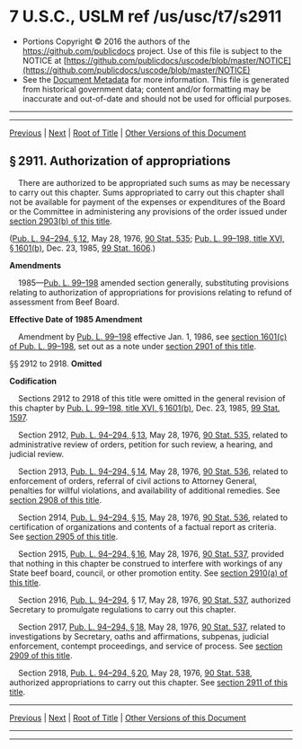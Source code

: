 ---
---

# 7 U.S.C., USLM ref /us/usc/t7/s2911

* Portions Copyright © 2016 the authors of the https://github.com/publicdocs project.
  Use of this file is subject to the NOTICE at [https://github.com/publicdocs/uscode/blob/master/NOTICE](https://github.com/publicdocs/uscode/blob/master/NOTICE)
* See the [Document Metadata](././../../../..//README.md) for more information.
  This file is generated from historical government data; content and/or formatting may be inaccurate and out-of-date and should not be used for official purposes.

----------
----------

[Previous](./../../../..//us/usc/t7/ch62/m__us_usc_t7_s2910.md) | [Next](./../../../..//us/usc/t7/ch63/m__us_usc_t7_ch63.md) | [Root of Title](./../../../../) | [Other Versions of this Document](https://publicdocs.github.io/go/links?ns=uslm&ref=%2Fus%2Fusc%2Ft7%2Fs2911)

## § 2911. Authorization of appropriations

    There are authorized to be appropriated such sums as may be necessary to carry out this chapter. Sums appropriated to carry out this chapter shall not be available for payment of the expenses or expenditures of the Board or the Committee in administering any provisions of the order issued under [section 2903(b) of this title][/us/usc/t7/s2903/b].

([Pub. L. 94–294, § 12][/us/pl/94/294/s12], May 28, 1976, [90 Stat. 535][/us/stat/90/535]; [Pub. L. 99–198, title XVI, § 1601(b)][/us/pl/99/198/s1601/b], Dec. 23, 1985, [99 Stat. 1606][/us/stat/99/1606].)

 __Amendments__ 

    1985—[Pub. L. 99–198][/us/pl/99/198] amended section generally, substituting provisions relating to authorization of appropriations for provisions relating to refund of assessment from Beef Board.

 __Effective Date of 1985 Amendment__ 

    Amendment by [Pub. L. 99–198][/us/pl/99/198] effective Jan. 1, 1986, see [section 1601(c) of Pub. L. 99–198][/us/pl/99/198/s1601/c], set out as a note under [section 2901 of this title][/us/usc/t7/s2901].

§§ 2912 to 2918. __Omitted__ 

 __Codification__ 

    Sections 2912 to 2918 of this title were omitted in the general revision of this chapter by [Pub. L. 99–198, title XVI, § 1601(b)][/us/pl/99/198/s1601/b], Dec. 23, 1985, [99 Stat. 1597][/us/stat/99/1597].

    Section 2912, [Pub. L. 94–294, § 13][/us/pl/94/294/s13], May 28, 1976, [90 Stat. 535][/us/stat/90/535], related to administrative review of orders, petition for such review, a hearing, and judicial review.

    Section 2913, [Pub. L. 94–294, § 14][/us/pl/94/294/s14], May 28, 1976, [90 Stat. 536][/us/stat/90/536], related to enforcement of orders, referral of civil actions to Attorney General, penalties for willful violations, and availability of additional remedies. See [section 2908 of this title][/us/usc/t7/s2908].

    Section 2914, [Pub. L. 94–294, § 15][/us/pl/94/294/s15], May 28, 1976, [90 Stat. 536][/us/stat/90/536], related to certification of organizations and contents of a factual report as criteria. See [section 2905 of this title][/us/usc/t7/s2905].

    Section 2915, [Pub. L. 94–294, § 16][/us/pl/94/294/s16], May 28, 1976, [90 Stat. 537][/us/stat/90/537], provided that nothing in this chapter be construed to interfere with workings of any State beef board, council, or other promotion entity. See [section 2910(a) of this title][/us/usc/t7/s2910/a].

    Section 2916, [Pub. L. 94–294][/us/pl/94/294], § 17, May 28, 1976, [90 Stat. 537][/us/stat/90/537], authorized Secretary to promulgate regulations to carry out this chapter.

    Section 2917, [Pub. L. 94–294, § 18][/us/pl/94/294/s18], May 28, 1976, [90 Stat. 537][/us/stat/90/537], related to investigations by Secretary, oaths and affirmations, subpenas, judicial enforcement, contempt proceedings, and service of process. See [section 2909 of this title][/us/usc/t7/s2909].

    Section 2918, [Pub. L. 94–294, § 20][/us/pl/94/294/s20], May 28, 1976, [90 Stat. 538][/us/stat/90/538], authorized appropriations to carry out this chapter. See [section 2911 of this title][/us/usc/t7/s2911].

----------

[Previous](./../../../..//us/usc/t7/ch62/m__us_usc_t7_s2910.md) | [Next](./../../../..//us/usc/t7/ch63/m__us_usc_t7_ch63.md) | [Root of Title](./../../../../) | [Other Versions of this Document](https://publicdocs.github.io/go/links?ns=uslm&ref=%2Fus%2Fusc%2Ft7%2Fs2911)

----------
----------

[/us/usc/t7/s2903/b]: https://publicdocs.github.io/go/links?ns=uslm&ref=%2Fus%2Fusc%2Ft7%2Fs2903%2Fb
[/us/pl/94/294/s12]: https://publicdocs.github.io/go/links?ns=uslm&ref=%2Fus%2Fpl%2F94%2F294%2Fs12
[/us/stat/90/535]: https://publicdocs.github.io/go/links?ns=uslm&ref=%2Fus%2Fstat%2F90%2F535
[/us/pl/99/198/s1601/b]: https://publicdocs.github.io/go/links?ns=uslm&ref=%2Fus%2Fpl%2F99%2F198%2Fs1601%2Fb
[/us/stat/99/1606]: https://publicdocs.github.io/go/links?ns=uslm&ref=%2Fus%2Fstat%2F99%2F1606
[/us/pl/99/198]: https://publicdocs.github.io/go/links?ns=uslm&ref=%2Fus%2Fpl%2F99%2F198
[/us/pl/99/198]: https://publicdocs.github.io/go/links?ns=uslm&ref=%2Fus%2Fpl%2F99%2F198
[/us/pl/99/198/s1601/c]: https://publicdocs.github.io/go/links?ns=uslm&ref=%2Fus%2Fpl%2F99%2F198%2Fs1601%2Fc
[/us/usc/t7/s2901]: https://publicdocs.github.io/go/links?ns=uslm&ref=%2Fus%2Fusc%2Ft7%2Fs2901
[/us/pl/99/198/s1601/b]: https://publicdocs.github.io/go/links?ns=uslm&ref=%2Fus%2Fpl%2F99%2F198%2Fs1601%2Fb
[/us/stat/99/1597]: https://publicdocs.github.io/go/links?ns=uslm&ref=%2Fus%2Fstat%2F99%2F1597
[/us/pl/94/294/s13]: https://publicdocs.github.io/go/links?ns=uslm&ref=%2Fus%2Fpl%2F94%2F294%2Fs13
[/us/stat/90/535]: https://publicdocs.github.io/go/links?ns=uslm&ref=%2Fus%2Fstat%2F90%2F535
[/us/pl/94/294/s14]: https://publicdocs.github.io/go/links?ns=uslm&ref=%2Fus%2Fpl%2F94%2F294%2Fs14
[/us/stat/90/536]: https://publicdocs.github.io/go/links?ns=uslm&ref=%2Fus%2Fstat%2F90%2F536
[/us/usc/t7/s2908]: https://publicdocs.github.io/go/links?ns=uslm&ref=%2Fus%2Fusc%2Ft7%2Fs2908
[/us/pl/94/294/s15]: https://publicdocs.github.io/go/links?ns=uslm&ref=%2Fus%2Fpl%2F94%2F294%2Fs15
[/us/stat/90/536]: https://publicdocs.github.io/go/links?ns=uslm&ref=%2Fus%2Fstat%2F90%2F536
[/us/usc/t7/s2905]: https://publicdocs.github.io/go/links?ns=uslm&ref=%2Fus%2Fusc%2Ft7%2Fs2905
[/us/pl/94/294/s16]: https://publicdocs.github.io/go/links?ns=uslm&ref=%2Fus%2Fpl%2F94%2F294%2Fs16
[/us/stat/90/537]: https://publicdocs.github.io/go/links?ns=uslm&ref=%2Fus%2Fstat%2F90%2F537
[/us/usc/t7/s2910/a]: https://publicdocs.github.io/go/links?ns=uslm&ref=%2Fus%2Fusc%2Ft7%2Fs2910%2Fa
[/us/pl/94/294]: https://publicdocs.github.io/go/links?ns=uslm&ref=%2Fus%2Fpl%2F94%2F294
[/us/stat/90/537]: https://publicdocs.github.io/go/links?ns=uslm&ref=%2Fus%2Fstat%2F90%2F537
[/us/pl/94/294/s18]: https://publicdocs.github.io/go/links?ns=uslm&ref=%2Fus%2Fpl%2F94%2F294%2Fs18
[/us/stat/90/537]: https://publicdocs.github.io/go/links?ns=uslm&ref=%2Fus%2Fstat%2F90%2F537
[/us/usc/t7/s2909]: https://publicdocs.github.io/go/links?ns=uslm&ref=%2Fus%2Fusc%2Ft7%2Fs2909
[/us/pl/94/294/s20]: https://publicdocs.github.io/go/links?ns=uslm&ref=%2Fus%2Fpl%2F94%2F294%2Fs20
[/us/stat/90/538]: https://publicdocs.github.io/go/links?ns=uslm&ref=%2Fus%2Fstat%2F90%2F538
[/us/usc/t7/s2911]: https://publicdocs.github.io/go/links?ns=uslm&ref=%2Fus%2Fusc%2Ft7%2Fs2911


